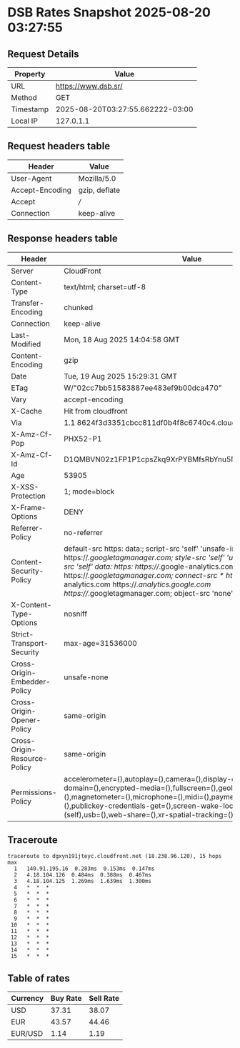 # DSB Rates Snapshot 2025-08-20 03:27:55
## Request Details

| Property | Value |
|----------|-------|
| URL | https://www.dsb.sr/ |
| Method | GET |
| Timestamp | 2025-08-20T03:27:55.662222-03:00 |
| Local IP | 127.0.1.1 |
    
## Request headers table

| Header | Value |
|--------|-------|
| User-Agent | Mozilla/5.0 |
| Accept-Encoding | gzip, deflate |
| Accept | */* |
| Connection | keep-alive |

    
## Response headers table
| Header | Value |
|--------|-------|
| Server | CloudFront |
| Content-Type | text/html; charset=utf-8 |
| Transfer-Encoding | chunked |
| Connection | keep-alive |
| Last-Modified | Mon, 18 Aug 2025 14:04:58 GMT |
| Content-Encoding | gzip |
| Date | Tue, 19 Aug 2025 15:29:31 GMT |
| ETag | W/"02cc7bb51583887ee483ef9b00dca470" |
| Vary | accept-encoding |
| X-Cache | Hit from cloudfront |
| Via | 1.1 8624f3d3351cbcc811df0b4f8c6740c4.cloudfront.net (CloudFront) |
| X-Amz-Cf-Pop | PHX52-P1 |
| X-Amz-Cf-Id | D1QMBVN02z1FP1P1cpsZkq9XrPYBMfsRbYnu5N6z2sQkMuhg61mdaA== |
| Age | 53905 |
| X-XSS-Protection | 1; mode=block |
| X-Frame-Options | DENY |
| Referrer-Policy | no-referrer |
| Content-Security-Policy | default-src https: data:; script-src 'self' 'unsafe-inline' https://*.googletagmanager.com; style-src 'self' 'unsafe-inline' data:; img-src 'self' data: https: https://*.google-analytics.com https://*.googletagmanager.com; connect-src * https://*.google-analytics.com https://*.analytics.google.com https://*.googletagmanager.com; object-src 'none' |
| X-Content-Type-Options | nosniff |
| Strict-Transport-Security | max-age=31536000 |
| Cross-Origin-Embedder-Policy | unsafe-none |
| Cross-Origin-Opener-Policy | same-origin |
| Cross-Origin-Resource-Policy | same-origin |
| Permissions-Policy | accelerometer=(),autoplay=(),camera=(),display-capture=(),document-domain=(),encrypted-media=(),fullscreen=(),geolocation=(),gyroscope=(),magnetometer=(),microphone=(),midi=(),payment=(),picture-in-picture=(),publickey-credentials-get=(),screen-wake-lock=(),sync-xhr=(self),usb=(),web-share=(),xr-spatial-tracking=() |

## Traceroute 

```
traceroute to dgxyn191jteyc.cloudfront.net (18.238.96.120), 15 hops max
  1   140.91.195.16  0.283ms  0.153ms  0.147ms 
  2   4.18.104.126  0.484ms  0.388ms  0.467ms 
  3   4.18.104.125  1.269ms  1.639ms  1.300ms 
  4   *  *  * 
  5   *  *  * 
  6   *  *  * 
  7   *  *  * 
  8   *  *  * 
  9   *  *  * 
 10   *  *  * 
 11   *  *  * 
 12   *  *  * 
 13   *  *  * 
 14   *  *  * 
 15   *  *  * 

```

## Table of rates

| Currency | Buy Rate | Sell Rate |
|----------|----------|-----------|
| USD | 37.31 | 38.07 |
| EUR | 43.57 | 44.46 |
| EUR/USD | 1.14 | 1.19 |
